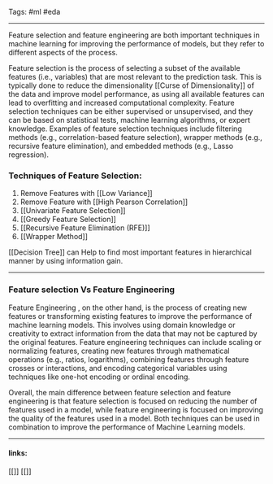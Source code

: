
Tags: #ml #eda 

------------------------------------------
Feature selection and feature engineering are both important techniques in machine learning for improving the performance of models, but they refer to different aspects of the process.

Feature selection is the process of selecting a subset of the available features (i.e., variables) that are most relevant to the prediction task. This is typically done to reduce the dimensionality [[Curse of Dimensionality]] of the data and improve model performance, as using all available features can lead to overfitting and increased computational complexity. Feature selection techniques can be either supervised or unsupervised, and they can be based on statistical tests, machine learning algorithms, or expert knowledge. Examples of feature selection techniques include filtering methods (e.g., correlation-based feature selection), wrapper methods (e.g., recursive feature elimination), and embedded methods (e.g., Lasso regression).

### Techniques of Feature Selection:
1. Remove Features with [[Low Variance]]
2. Remove Feature with [[High Pearson Correlation]]
3. [[Univariate  Feature Selection]]
4. [[Greedy Feature Selection]]
5. [[Recursive Feature Elimination (RFE)]]
6. [[Wrapper Method]]

[[Decision Tree]] can Help to find most important features in hierarchical manner by using information gain.   

-----------
### Feature selection Vs Feature Engineering

Feature Engineering , on the other hand, is the process of creating new features or transforming existing features to improve the performance of machine learning models. This involves using domain knowledge or creativity to extract information from the data that may not be captured by the original features. Feature engineering techniques can include scaling or normalizing features, creating new features through mathematical operations (e.g., ratios, logarithms), combining features through feature crosses or interactions, and encoding categorical variables using techniques like one-hot encoding or ordinal encoding.

Overall, the main difference between feature selection and feature engineering is that feature selection is focused on reducing the number of features used in a model, while feature engineering is focused on improving the quality of the features used in a model. Both techniques can be used in combination to improve the performance of Machine Learning models.

---------------------
#### links:
[[]]
[[]]